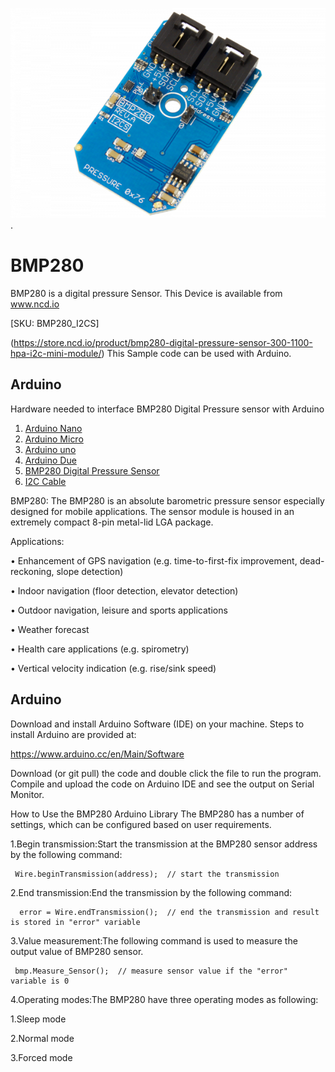
[![BMP280](BMP280_I2C.png)](https://store.ncd.io/product/bmp280-digital-pressure-sensor-300-1100-hpa-i2c-mini-module/).

# BMP280
BMP280 is a digital pressure Sensor.
This Device is available from www.ncd.io 

[SKU: BMP280_I2CS]

(https://store.ncd.io/product/bmp280-digital-pressure-sensor-300-1100-hpa-i2c-mini-module/)
This Sample code can be used with Arduino.

## Arduino
Hardware needed to interface BMP280 Digital Pressure sensor with Arduino
1. <a href="https://store.ncd.io/product/i2c-shield-for-arduino-nano/">Arduino Nano</a>
2. <a href="https://store.ncd.io/product/i2c-shield-for-arduino-micro-with-i2c-expansion-port/">Arduino Micro</a>
3. <a href="https://store.ncd.io/product/i2c-shield-for-arduino-uno/">Arduino uno</a>
4. <a href="https://store.ncd.io/product/dual-i2c-shield-for-arduino-due-with-modular-communications-interface/">Arduino Due</a>
5. <a href="https://store.ncd.io/product/bmp280-digital-pressure-sensor-300-1100-hpa-i2c-mini-module/">BMP280 Digital Pressure Sensor</a>
6. <a href="https://store.ncd.io/product/i%C2%B2c-cable/">I2C Cable</a>

BMP280:
The BMP280 is an absolute barometric pressure sensor especially designed for mobile applications. The sensor module is housed in an extremely compact 8-pin metal-lid LGA package.

Applications:

• Enhancement of GPS navigation (e.g. time-to-first-fix improvement, dead-reckoning, slope detection)

• Indoor navigation (floor detection, elevator detection)

• Outdoor navigation, leisure and sports applications

• Weather forecast

• Health care applications (e.g. spirometry)

• Vertical velocity indication (e.g. rise/sink speed)

     
## Arduino
Download and install Arduino Software (IDE) on your machine. Steps to install Arduino are provided at:

https://www.arduino.cc/en/Main/Software

Download (or git pull) the code and double click the file to run the program.
Compile and upload the code on Arduino IDE and see the output on Serial Monitor.

How to Use the BMP280 Arduino Library
The BMP280 has a number of settings, which can be configured based on user requirements.

1.Begin transmission:Start the transmission at the BMP280 sensor address by the following command:
     
     Wire.beginTransmission(address);  // start the transmission
     
2.End transmission:End the transmission by the following command:

      error = Wire.endTransmission();  // end the transmission and result is stored in "error" variable
     
3.Value measurement:The following command is used to measure the output value of BMP280 sensor. 

     bmp.Measure_Sensor();  // measure sensor value if the "error" variable is 0
     
4.Operating modes:The BMP280 have three operating modes as following:

  1.Sleep mode
  
  2.Normal mode
  
  3.Forced mode
